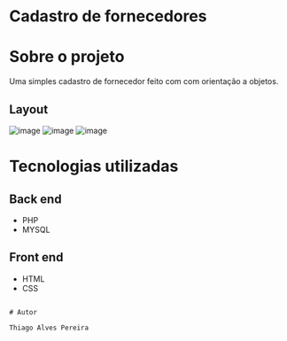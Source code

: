 # Cadastro de fornecedores

# Sobre o projeto

Uma simples cadastro de fornecedor feito com com orientação a objetos.

## Layout 

![image](https://user-images.githubusercontent.com/91577622/152400741-a511f1fa-555b-45f9-ac69-d79d2e7096a6.png)
![image](https://user-images.githubusercontent.com/91577622/152402031-b2d998b4-62ed-4177-9b39-56926cc305cb.png)
![image](https://user-images.githubusercontent.com/91577622/152402104-c82c6dc6-622a-4879-bbcc-1751717d45b4.png)

# Tecnologias utilizadas
## Back end
- PHP
- MYSQL
## Front end
- HTML
- CSS

```

# Autor

Thiago Alves Pereira